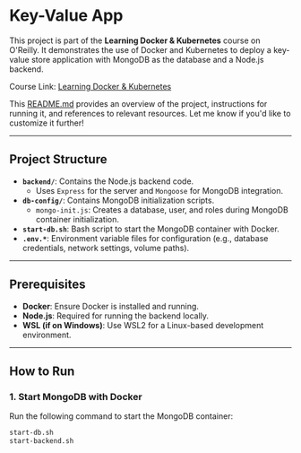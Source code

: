 # Key-Value App

This project is part of the **Learning Docker & Kubernetes** course on O'Reilly. It demonstrates the use of Docker and Kubernetes to deploy a key-value store application with MongoDB as the database and a Node.js backend.

Course Link: [Learning Docker & Kubernetes](https://learning.oreilly.com/course/docker-and-kubernetes/9781837025077/)

This [README.md](http://_vscodecontentref_/2) provides an overview of the project, instructions for running it, and references to relevant resources. Let me know if you'd like to customize it further!

---

## Project Structure

- **`backend/`**: Contains the Node.js backend code.
  - Uses `Express` for the server and `Mongoose` for MongoDB integration.
- **`db-config/`**: Contains MongoDB initialization scripts.
  - `mongo-init.js`: Creates a database, user, and roles during MongoDB container initialization.
- **`start-db.sh`**: Bash script to start the MongoDB container with Docker.
- **`.env.*`**: Environment variable files for configuration (e.g., database credentials, network settings, volume paths).

---

## Prerequisites

- **Docker**: Ensure Docker is installed and running.
- **Node.js**: Required for running the backend locally.
- **WSL (if on Windows)**: Use WSL2 for a Linux-based development environment.

---

## How to Run

### 1. Start MongoDB with Docker
Run the following command to start the MongoDB container:

```bash
start-db.sh
start-backend.sh
```